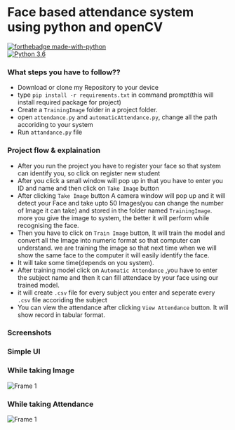 
# Face based attendance system using python and openCV

[![forthebadge made-with-python](http://ForTheBadge.com/images/badges/made-with-python.svg)](https://www.python.org/)                 
[![Python 3.6](https://img.shields.io/badge/python-3.6-blue.svg)](https://www.python.org/downloads/release/python-360/) 

### What steps you have to follow??
- Download or clone my Repository to your device
- type `pip install -r requirements.txt` in command prompt(this will install required package for project)
- Create a `TrainingImage` folder in a project folder.
- open `attendance.py` and `automaticAttendance.py`, change all the path accoriding to your system
- Run `attandance.py` file

### Project flow & explaination
- After you run the project you have to register your face so that system can identify you, so click on register new student
- After you click a small window will pop up in that you have to enter you ID and name and then click on `Take Image` button
- After clicking `Take Image` button A camera window will pop up and it will detect your Face and take upto 50 Images(you can change the number of Image it can take) and stored in the folder named `TrainingImage`. more you give the image to system, the better it will perform while recognising the face.
- Then you have to click on `Train Image` button, It will train the model and convert all the Image into numeric format so that computer can understand. we are training the image so that next time when we will show the same face to the computer it will easily identify the face.
- It will take some time(depends on you system).
- After training model click on `Automatic Attendance` ,you have to enter the subject name and then it can fill attendace by your face using our trained model.
- it will create `.csv` file for every subject you enter and seperate every `.csv` file accoriding the subject
- You can view the attendance after clicking `View Attendance` button. It will show record in tabular format.

### Screenshots

### Simple UI

### While taking Image
![Frame 1](https://github.com/Arkinsor/Face-recognition-attendance-system/assets/103091817/2bd773ed-d2bd-4fdc-88c8-30a8fee02987)

### While taking Attendance
![Frame 1](https://github.com/Arkinsor/Face-recognition-attendance-system/assets/103091817/100cb4dc-c23d-452d-b779-215d4943fa7a)
